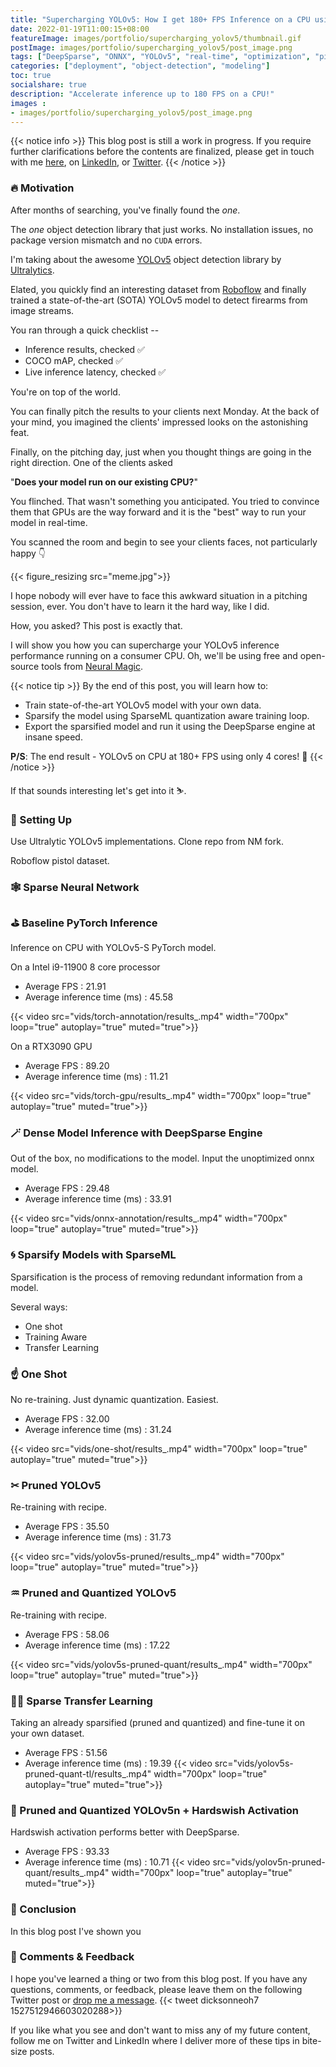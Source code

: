```yaml
---
title: "Supercharging YOLOv5: How I get 180+ FPS Inference on a CPU using only 4 Cores"
date: 2022-01-19T11:00:15+08:00
featureImage: images/portfolio/supercharging_yolov5/thumbnail.gif
postImage: images/portfolio/supercharging_yolov5/post_image.png
tags: ["DeepSparse", "ONNX", "YOLOv5", "real-time", "optimization", "pistol"]
categories: ["deployment", "object-detection", "modeling"]
toc: true
socialshare: true
description: "Accelerate inference up to 180 FPS on a CPU!"
images : 
- images/portfolio/supercharging_yolov5/post_image.png
---
```


{{< notice info >}}
This blog post is still a work in progress. If you require further clarifications before the contents are finalized, please get in touch with me [here](https://dicksonneoh.com/contact/), on [LinkedIn](https://www.linkedin.com/in/dickson-neoh/), or [Twitter](https://twitter.com/dicksonneoh7).
{{< /notice >}}

### 🔥 Motivation
After months of searching, you've finally found the *one*. 

The *one* object detection library that just works.
No installation issues, no package version mismatch and no `CUDA` errors. 

I'm taking about the awesome [YOLOv5](https://github.com/ultralytics/yolov5) object detection library by [Ultralytics](https://ultralytics.com/yolov5).

Elated, you quickly find an interesting dataset from [Roboflow](https://roboflow.com/) and finally trained a state-of-the-art (SOTA) YOLOv5 model to detect firearms from image streams.

You ran through a quick checklist --
+ Inference results, checked ✅
+ COCO mAP, checked ✅
+ Live inference latency, checked ✅

You're on top of the world. 

You can finally pitch the results to your clients next Monday.
At the back of your mind, you imagined the clients' impressed looks on the astonishing feat.

Finally, on the pitching day, just when you thought things are going in the right direction.
One of the clients asked

"**Does your model run on our existing CPU?**"

You flinched. That wasn't something you anticipated. You tried to convince them that GPUs are the way forward and it is the "best" way to run your model in real-time.

You scanned the room and begin to see your clients faces, not particularly happy 👇

{{< figure_resizing src="meme.jpg">}}

I hope nobody will ever have to face this awkward situation in a pitching session, ever.
You don't have to learn it the hard way, like I did.

How, you asked? This post is exactly that.

I will show you how you can supercharge your YOLOv5 inference performance running on a consumer CPU.
Oh, we'll be using free and open-source tools from [Neural Magic](https://neuralmagic.com/). 

{{< notice tip >}}
By the end of this post, you will learn how to:

* Train state-of-the-art YOLOv5 model with your own data.
* Sparsify the model using SparseML quantization aware training loop.
* Export the sparsified model and run it using the DeepSparse engine at insane speed. 

**P/S**: The end result - YOLOv5 on CPU at 180+ FPS using only 4 cores! 🚀
{{< /notice >}}

If that sounds interesting let's get into it ⛷.


### 🔩 Setting Up

Use Ultralytic YOLOv5 implementations.
Clone repo from NM fork.

Roboflow pistol dataset.

### 🕸 Sparse Neural Network

### ⛳ Baseline PyTorch Inference

Inference on CPU with YOLOv5-S PyTorch model.

On a Intel i9-11900 8 core processor

+ Average FPS : 21.91
+ Average inference time (ms) : 45.58

{{< video src="vids/torch-annotation/results_.mp4" width="700px" loop="true" autoplay="true" muted="true">}}

On a RTX3090 GPU

+ Average FPS : 89.20
+ Average inference time (ms) : 11.21

{{< video src="vids/torch-gpu/results_.mp4" width="700px" loop="true" autoplay="true" muted="true">}}


### 🪄 Dense Model Inference with DeepSparse Engine
Out of the box, no modifications to the model.
Input the unoptimized onnx model.

+ Average FPS : 29.48
+ Average inference time (ms) : 33.91

{{< video src="vids/onnx-annotation/results_.mp4" width="700px" loop="true" autoplay="true" muted="true">}}


### 🌀 Sparsify Models with SparseML
Sparsification is the process of removing redundant information from a model.

Several ways:
+ One shot
+ Training Aware
+ Transfer Learning

### ☝️ One Shot
No re-training. Just dynamic quantization. Easiest.

+ Average FPS : 32.00
+ Average inference time (ms) : 31.24

{{< video src="vids/one-shot/results_.mp4" width="700px" loop="true" autoplay="true" muted="true">}}

### ✂ Pruned YOLOv5
Re-training with recipe.

+ Average FPS : 35.50
+ Average inference time (ms) : 31.73

{{< video src="vids/yolov5s-pruned/results_.mp4" width="700px" loop="true" autoplay="true" muted="true">}}

### ♒ Pruned and Quantized YOLOv5
Re-training with recipe.

+ Average FPS : 58.06
+ Average inference time (ms) : 17.22

{{< video src="vids/yolov5s-pruned-quant/results_.mp4" width="700px" loop="true" autoplay="true" muted="true">}}


### 🤹‍♂️ Sparse Transfer Learning
Taking an already sparsified (pruned and quantized) and fine-tune it on your own dataset.

+ Average FPS : 51.56
+ Average inference time (ms) : 19.39
{{< video src="vids/yolov5s-pruned-quant-tl/results_.mp4" width="700px" loop="true" autoplay="true" muted="true">}}

### 🚀 Pruned and Quantized YOLOv5n + Hardswish Activation
Hardswish activation performs better with DeepSparse.


+ Average FPS : 93.33
+ Average inference time (ms) : 10.71
{{< video src="vids/yolov5n-pruned-quant/results_.mp4" width="700px" loop="true" autoplay="true" muted="true">}}

### 🚧 Conclusion
In this blog post I've shown you


### 🙏 Comments & Feedback
I hope you've learned a thing or two from this blog post.
If you have any questions, comments, or feedback, please leave them on the following Twitter post or [drop me a message](https://dicksonneoh.com/contact/).
{{< tweet dicksonneoh7 1527512946603020288>}}


If you like what you see and don't want to miss any of my future content, follow me on Twitter and LinkedIn where I deliver more of these tips in bite-size posts.